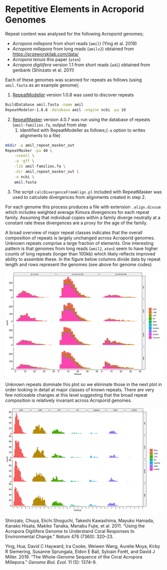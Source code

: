 Repetitive Elements in Acroporid Genomes
================

Repeat content was analysed for the following Acroporid genomes;

  - *Acropora millepora* from short reads (`amil`) (Ying et al. 2019)
  - *Acropora millepora* from long reads (`amilv2`) obtained from
    <https://przeworskilab.com/data/>
  - *Acropora tenuis* this paper (`aten`)
  - *Acropora digitifera* version 1.1 from short reads (`adi`) obtained
    from genbank (Shinzato et al. 2011)

Each of these genomes was scanned for repeats as follows (using
`amil.fasta` as an example genome);

1.  [RepeatModeller](http://www.repeatmasker.org/RepeatModeler/) version
    1.0.8 was used to discover repeats

<!-- end list -->

``` bash
BuildDatabase amil.fasta -name amil
RepeatModeler-1.0.8 -database amil -engine ncbi -pa 10
```

2.  [RepeatMasker](http://www.repeatmasker.org/) version 4.0.7 was run
    using the database of repeats (`amil-families.fa`, output from step
    1) identified with RepeatModeller as follows;(`-a` option to writes
    alignments to a file)

<!-- end list -->

``` bash
mkdir -p amil_repeat_masker_out
RepeatMasker -pa 40 \
    -xsmall \
    -a -gff \
    -lib amil-families.fa \
    -dir amil_repeat_masker_out \
    -e ncbi \
    amil.fasta
```

3.  The script `calcDivergenceFromAlign.pl` included with RepeatMasker
    was used to calculate divergences from alignments created in step 2.

For each genome this process produces a file with extension
`.align.divsum` which includes weighted average Kimura divergences for
each repeat family. Assuming that individual copies within a family
diverge neutrally at a constant rate these divergences are a proxy for
the age of the family.

A broad overview of major repeat classes indicates that the overall
composition of repeats is largely unchanged across Acroporid genomes.
Unknown repeats comprise a large fraction of elements. One interesting
pattern is that genomes from long reads (`amil2`, `aten`) seem to have
higher counts of long repeats (longer than 100kb) which likely reflects
improved ability to assemble these. In the figure below columns divide
data by repeat length and rows represent the genomes (see above for
genome codes)

![](09_repeats_files/figure-gfm/unnamed-chunk-4-1.png)<!-- -->

Unknown repeats dominate this plot so we eliminate those in the next
plot in order looking in detail at major classes of known repeats. There
are very few noticeable changes at this level suggesting that the broad
repeat composition is relatively invariant across Acroporid genomes.

![](09_repeats_files/figure-gfm/unnamed-chunk-5-1.png)<!-- -->

<div id="refs" class="references">

<div id="ref-Shinzato2011-em">

Shinzato, Chuya, Eiichi Shoguchi, Takeshi Kawashima, Mayuko Hamada,
Kanako Hisata, Makiko Tanaka, Manabu Fujie, et al. 2011. “Using the
Acropora Digitifera Genome to Understand Coral Responses to
Environmental Change.” *Nature* 476 (7360): 320–23.

</div>

<div id="ref-Ying2019-qn">

Ying, Hua, David C Hayward, Ira Cooke, Weiwen Wang, Aurelie Moya, Kirby
R Siemering, Susanne Sprungala, Eldon E Ball, Sylvain Forêt, and David J
Miller. 2019. “The Whole-Genome Sequence of the Coral Acropora
Millepora.” *Genome Biol. Evol.* 11 (5): 1374–9.

</div>

</div>
